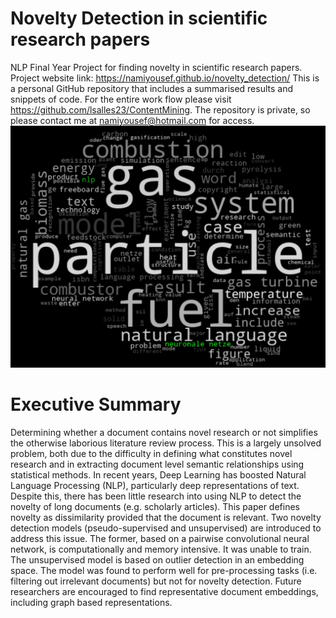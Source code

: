 # Novelty Detection in scientific research papers

NLP Final Year Project for finding novelty in scientific research papers.
Project website link: https://namiyousef.github.io/novelty_detection/
This is a personal GitHub repository that includes a summarised results and snippets of code. For the entire work flow please visit https://github.com/lsalles23/ContentMining.
The repository is private, so please contact me at namiyousef@hotmail.com for access.
![TurbomachineryWordCloud](https://github.com/namiyousef/novelty_detection/blob/main/docs/img/brochure_pip_HD.png)
# Executive Summary

Determining whether a document contains novel research or not simplifies the otherwise laborious literature review process. This is a largely unsolved problem, both due to the difficulty in defining what constitutes novel research and in extracting document level semantic relationships using statistical methods. In recent years, Deep Learning has boosted Natural Language Processing (NLP), particularly deep representations of text. Despite this, there has been little research into using NLP to detect the novelty of long documents (e.g. scholarly articles).
This paper defines novelty as dissimilarity provided that the document is relevant. Two novelty detection models (pseudo-supervised and unsupervised) are introduced to address this issue. The former, based on a pairwise convolutional neural network, is computationally and memory intensive. It was unable to train. The unsupervised model is based on outlier detection in an embedding space. The model was found to perform well for pre-processing tasks (i.e. filtering out irrelevant documents) but not for novelty detection.
Future researchers are encouraged to find representative document embeddings, including graph based representations.